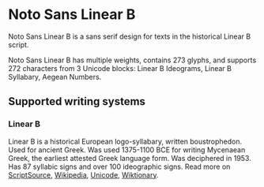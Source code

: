 
# Noto Sans Linear B

Noto Sans Linear B is a sans serif design for texts in the historical Linear B script. 

Noto Sans Linear B has multiple weights, contains 273 glyphs, and supports 272 characters from 3 Unicode blocks: Linear B Ideograms, Linear B Syllabary, Aegean Numbers.


## Supported writing systems


### Linear B

Linear B is a historical European logo-syllabary, written boustrophedon. Used for ancient Greek. Was used 1375-1100 BCE for writing Mycenaean Greek, the earliest attested Greek language form. Was deciphered in 1953. Has 87 syllabic signs and over 100 ideographic signs. Read more on [ScriptSource](https://scriptsource.org/scr/Linb), [Wikipedia](https://en.wikipedia.org/wiki/ISO_15924:Linb), [Unicode](https://www.unicode.org/versions/Unicode13.0.0/ch08.pdf#G29567), [Wiktionary](https://en.wiktionary.org/wiki/Category:Linear_B_script).

